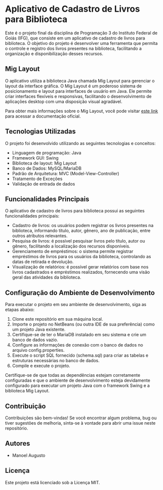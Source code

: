 # Aplicativo de Cadastro de Livros para Biblioteca

Este é o projeto final da disciplina de Programação 3 do Instituto Federal de Goiás (IFG), que consiste em um aplicativo de cadastro de livros para biblioteca. O objetivo do projeto é desenvolver uma ferramenta que permita o controle e registro dos livros presentes na biblioteca, facilitando a organização e disponibilização desses recursos.

## Mig Layout

O aplicativo utiliza a biblioteca Java chamada Mig Layout para gerenciar o layout da interface gráfica. O Mig Layout é um poderoso sistema de posicionamento e layout para interfaces de usuário em Java. Ele permite criar interfaces flexíveis e responsivas, facilitando o desenvolvimento de aplicações desktop com uma disposição visual agradável.

Para obter mais informações sobre o Mig Layout, você pode visitar [este link](https://www.miglayout.com/) para acessar a documentação oficial.

## Tecnologias Utilizadas

O projeto foi desenvolvido utilizando as seguintes tecnologias e conceitos:

- Linguagem de programação: Java
- Framework GUI: Swing
- Biblioteca de layout: Mig Layout
- Banco de Dados: MySQL/MariaDB
- Padrão de Arquitetura: MVC (Model-View-Controller)
- Tratamento de Exceções
- Validação de entrada de dados

## Funcionalidades Principais

O aplicativo de cadastro de livros para biblioteca possui as seguintes funcionalidades principais:

- Cadastro de livros: os usuários podem registrar os livros presentes na biblioteca, informando título, autor, gênero, ano de publicação, entre outros atributos relevantes.
- Pesquisa de livros: é possível pesquisar livros pelo título, autor ou gênero, facilitando a localização dos recursos disponíveis.
- Gerenciamento de empréstimos: o sistema permite registrar empréstimos de livros para os usuários da biblioteca, controlando as datas de retirada e devolução.
- Visualização de relatórios: é possível gerar relatórios com base nos livros cadastrados e empréstimos realizados, fornecendo uma visão geral das atividades da biblioteca.

## Configuração do Ambiente de Desenvolvimento

Para executar o projeto em seu ambiente de desenvolvimento, siga as etapas abaixo:

1. Clone este repositório em sua máquina local.
2. Importe o projeto no NetBeans (ou outra IDE de sua preferência) como um projeto Java existente.
3. Certifique-se de ter o MariaDB instalado em seu sistema e crie um banco de dados vazio.
4. Configure as informações de conexão com o banco de dados no arquivo config.properties.
5. Execute o script SQL fornecido (schema.sql) para criar as tabelas e estruturas necessárias no banco de dados.
6. Compile e execute o projeto.

Certifique-se de que todas as dependências estejam corretamente configuradas e que o ambiente de desenvolvimento esteja devidamente configurado para executar um projeto Java com o framework Swing e a biblioteca Mig Layout.

## Contribuição

Contribuições são bem-vindas! Se você encontrar algum problema, bug ou tiver sugestões de melhoria, sinta-se à vontade para abrir uma issue neste repositório.

## Autores

- Manoel Augusto

## Licença

Este projeto está licenciado sob a Licença MIT.
